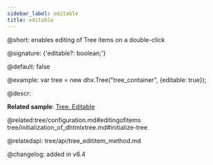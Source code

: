 ```yaml
---
sidebar_label: editable
title: editable
---          
```


@short: enables editing of Tree items on a double-click  

@signature: {'editable?: boolean;'}

@default: false

@example: 
var tree = new dhx.Tree("tree_container", {editable: true});


@descr: 



**Related sample**: [Tree. Editable](https://snippet.dhtmlx.com/re4h88w7)

@related:tree/configuration.md#editingofitems
 tree/initialization_of_dhtmlxtree.md#initialize-tree
 
@relatedapi: tree/api/tree_edititem_method.md

@changelog: added in v6.4